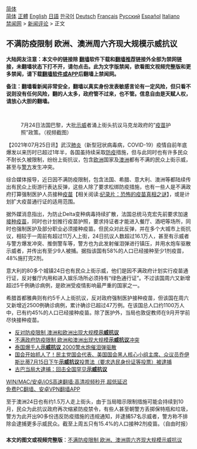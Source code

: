  <!-- 面包屑导航 --> <div class="breadcrumb"><!-- GTranslate: https://gtranslate.io/ -->  <div class="switcher notranslate">  <div class="selected">  <a href="#" onclick="return false;"> 简体</a>  </div>  <div class="option">  <a href="https://www.bannedbook.org" onclick="doGTranslate('zh-CN|zh-CN');jQuery('div.switcher div.selected a').html(jQuery(this).html());return false;" title="简体中文" class="nturl selected"> 简体</a>  <a href="https://www.bannedbook.org/zh-tw/" onclick="doGTranslate('zh-CN|zh-TW');jQuery('div.switcher div.selected a').html(jQuery(this).html());return false;" title="繁體中文" class="nturl"> 正體</a>  <a href="https://www.bannedbook.org/en/" onclick="doGTranslate('zh-CN|en');jQuery('div.switcher div.selected a').html(jQuery(this).html());return false;" title="English" class="nturl"> English</a>  <a href="https://www.bannedbook.org/ja/" onclick="doGTranslate('zh-CN|ja');jQuery('div.switcher div.selected a').html(jQuery(this).html());return false;" title="日本語" class="nturl"> 日語</a>  <a href="https://www.bannedbook.org/ko/" onclick="doGTranslate('zh-CN|ko');jQuery('div.switcher div.selected a').html(jQuery(this).html());return false;" title="한국어" class="nturl"> 한국어</a>  <a href="https://www.bannedbook.org/de/" onclick="doGTranslate('zh-CN|de');jQuery('div.switcher div.selected a').html(jQuery(this).html());return false;" title="Deutsch" class="nturl"> Deutsch</a>  <a href="https://www.bannedbook.org/fr/" onclick="doGTranslate('zh-CN|fr');jQuery('div.switcher div.selected a').html(jQuery(this).html());return false;" title="Français" class="nturl"> Français</a>  <a href="https://www.bannedbook.org/ru/" onclick="doGTranslate('zh-CN|ru');jQuery('div.switcher div.selected a').html(jQuery(this).html());return false;" title="Русский" class="nturl"> Русский</a>  <a href="https://www.bannedbook.org/es/" onclick="doGTranslate('zh-CN|es');jQuery('div.switcher div.selected a').html(jQuery(this).html());return false;" title="Español" class="nturl"> Español</a>  <a href="https://www.bannedbook.org/it/" onclick="doGTranslate('zh-CN|it');jQuery('div.switcher div.selected a').html(jQuery(this).html());return false;" title="Italiano" class="nturl"> Italiano</a>  </div>  </div>      <div class='breadcrumb-sub'><!-- Breadcrumb NavXT 6.3.0 --> <a href="https://www.bannedbook.org/" class="home">禁闻网</a> &gt; <a href="https://www.bannedbook.org/bnews/comments/" class="category">新闻评论</a> &gt; 正文</div></div><h2>不满防疫限制 欧洲、澳洲周六齐现大规模示威抗议</h2> <p class="notice"><b>大陆网友注意：本文中的链接除 <a href="https://github.com/bannedbook/fanqiang" >翻墙</a>软件下载和<a href="https://github.com/killgcd/justmysocks/blob/master/README.md">翻墙推荐</a>链接外全部为禁网链接，未翻墙状态下打不开，请勿点击。此为文字版禁闻，欲看图文视频完整版和更多禁闻，请下载<a href="https://github.com/bannedbook/fanqiang">翻墙软件或APP</a>后翻墙上禁闻网。</p><p>备注：翻墙看新闻非常安全，翻墙以真实身份发表敏感言论有一定风险，但只看不说则没有任何风险，翻的人太多，政府管不过来，也不管。信息自由是天赋人权，请放心大胆的翻墙。</b></p>  <div class="entry"> <br /> <figure><a href="https://i0.wp.com/upload-images-bucket-v64rleca837do.s3.eu-west-1.amazonaws.com/wp-content/uploads/2021/07/25153410/Screen-Shot-2021-07-25-at-11.33.37.png?fit=974%2C470&#038;ssl=1" data-caption="7月24日法国巴黎，大批示威者涌上街头抗议马克龙政府的&quot;疫苗护照&quot;政策。（视频截图）"></a><figcaption class="wp-caption-text">7月24日法国巴黎，大批<a href="https://www.bannedbook.org/bnews/tag/%e7%a4%ba%e5%a8%81/" class="st_tag internal_tag" rel="tag" title="标签 示威 下的日志">示威</a>者涌上街头抗议马克龙政府的&#8221;<a href="https://www.bannedbook.org/bnews/tag/%e7%96%ab%e8%8b%97/" class="st_tag internal_tag" rel="tag" title="标签 疫苗 下的日志">疫苗</a>护照&#8221;政策。（视频截图）</figcaption></figure> <p>【2021年07月25日讯】武汉<a href="https://www.bannedbook.org/bnews/tag/%e8%82%ba%e7%82%8e/" class="st_tag internal_tag" rel="tag" title="标签 肺炎 下的日志">肺炎</a>（新型冠状病毒病，COVID-19）疫情自前年底爆发以来历时已超过1年半，各国虽持续采取<a href="https://www.bannedbook.org/bnews/tag/%E9%98%B2%E7%96%AB/" class="st_tag internal_tag" rel="tag" title="标签 防疫 下的日志">防疫</a>措施，但与此同时也有许多民众不耐长久被限制，纷纷上街抗议，包含<a href="https://www.bannedbook.org/bnews/tag/%e6%ac%a7%e6%b4%b2/" class="st_tag internal_tag" rel="tag" title="标签 欧洲 下的日志">欧洲</a>国家及<a href="https://www.bannedbook.org/bnews/tag/%e6%be%b3%e6%b4%b2/" class="st_tag internal_tag" rel="tag" title="标签 澳洲 下的日志">澳洲</a>都有不满的民众上街示威，甚至与<a href="https://www.bannedbook.org/bnews/tag/%e8%ad%a6%e6%96%b9/" class="st_tag internal_tag" rel="tag" title="标签 警方 下的日志">警方</a>发生冲突。</p> <p>综合媒体报导，近日因不满防疫限制，包含法国、希腊、意大利、澳洲等都陆续传出有民众上街游行表达反弹，这些人除了要求松绑防疫措施，也有一些人是不满政府打算强制医护人员接种<span class='wp_keywordlink'><a href="https://www.bannedbook.org/bnews/tculture/20160630/551027.html" title="疫苗" target="_blank">疫苗</a></span>【相关阅读:<a href='https://www.bannedbook.org/bnews/topimagenews/20180408/925060.html' target='_blank'>纪录片：恐怖的疫苗真相之谜</a>】，或是计划扩大疫苗通行证的适用范围。</p>  <p>据外媒消息指出，为防止Delta变种病毒持续扩散，法国总统马克宏先前要求加速<a href="https://www.bannedbook.org/bnews/tag/%E6%8E%A5%E7%A7%8D%E7%96%AB%E8%8B%97/" class="st_tag internal_tag" rel="tag" title="标签 接种疫苗 下的日志">接种疫苗</a>，同时也计划推行疫苗护照，要求持证者才能进入餐厅、酒吧等场所，同时也强制医护及部分职业必须接种疫苗。但民众对此反弹，并在多个大城市上街抗议，相较于一周前有超过11万人上街，24日抗议人数超过16.1万人，甚至有示威者与警方爆发冲突、推倒警车等，警方也为此发射催泪弹进行镇压，并用水炮车驱散示威者，并传出有至少9人被捕。据指该国有58%的人口已经接种至少1剂疫苗，48%施打完2剂。</p> <p>意大利的80多个城镇24日也有民众上街示威，他们是因不满政府计划实行疫苗通行证，反对餐厅内用和进入娱乐场所必须持有“绿色通行证”。不过该国周六又新增超过5千例确诊病例，是欧洲受疫情影响最严重的国家之一。</p>  <p>希腊首都雅典则有约5千人上街抗议，反对政府强制医护接种疫苗，但该国在周六又新增近2500例确诊病例，累计确诊已超过47万例。在该国总人口约1100万人中，已有约45%的人口已经接种疫苗。除了医护外，当局也敦促教师在9月开学前尽快接种疫苗。</p> <ul class='op-related-articles' title='相关阅读'> <li><a href='https://www.bannedbook.org/bnews/baitai/20210725/1593831.html' target='_blank'>反对防疫限制 澳洲和欧洲出现大规模<b>示威抗议</b></a></li> <li><a href='https://www.bannedbook.org/bnews/comments/20210725/1593771.html' target='_blank'>不满政府防疫限制 欧洲和澳洲出现大规模<b>示威抗议</b>冲突</a></li> <li><a href='https://www.bannedbook.org/bnews/comments/20210719/1590050.html' target='_blank'>泰国爆千人<b>示威抗议</b> 2000警水炮催泪弹驱散</a></li> <li><a href='https://www.bannedbook.org/bnews/bannedvideo/20210717/1588712.html' target='_blank'>国会开始抓人了！民主党国会代表、美国国会黑人核心小组主席、众议员乔伊斯比蒂7月15日下午<b>示威抗议</b>投票法（要求选民身份证等投票）被逮捕</a></li> <li><a href='https://www.bannedbook.org/bnews/worldnews/usa/20210714/1587039.html' target='_blank'>古巴当局大逮捕：回击全国罕见<b>示威抗议</b></a></li> </ul> <p class="texttj"> <a href="https://github.com/bannedbook/fanqiang/wiki/V2ray%E6%9C%BA%E5%9C%BA" target="_blank">WIN/MAC/安卓/iOS高速翻墙:高清视频秒开,超低延迟</a><br/> <a href="https://github.com/bannedbook/fanqiang/wiki/%E7%A6%81%E9%97%BB%E7%BD%91%E5%AE%89%E5%8D%93%E7%BF%BB%E5%A2%99%E6%96%B0%E9%97%BBAPP" target="_blank">免费PC翻墙、安卓VPN翻墙APP</a></p> <p>至于澳洲24日也有约1.5万人走上街头，由于当局暗示限制措施可能会持续到10月，民众为此抗议政府再次缩紧防疫禁令，有些人甚至朝警方丢掷保特瓶和垃圾，警方为此开出90多份违反防疫措施的违规通知，并逮捕57名示威者，警方称不排除会逮捕更多示威民众。截至上周五只有15.4%的人口接种2剂疫苗。（自由时报）</p><a name='sharetosocial'></a>  <div style="margin-bottom:5px;padding-bottom:5px;clear:both"> <div id="archive-pix-1" class="banner-ads"> <!-- AuctionX Display platform tag START --> <div id="26318x728x90x621x_ADSLOT2" clicktrack="%%CLICK_URL_ESC%%"></div> <!-- AuctionX Display platform tag END --> </div> <div id="archive-pix-2" class="banner-ads"> <!-- AuctionX Display platform tag START --> <div id="26315x300x250x621x_ADSLOT2" clicktrack="%%CLICK_URL_ESC%%"></div> <!-- AuctionX Display platform tag END --> </div> </div>  <div id="archive-pix-1" class="banner-ads"> <!-- AuctionX Display platform tag START --> <div id="26318x728x90x621x_ADSLOT3" clicktrack="%%CLICK_URL_ESC%%"></div> <!-- AuctionX Display platform tag END --> </div> <div><b>本文的图文或视频完整版</b>：<a href='https://www.bannedbook.org/bnews/comments/20210726/1594092.html'>不满防疫限制 欧洲、澳洲周六齐现大规模示威抗议</a></div>  </div><!--END ENTRY--> 